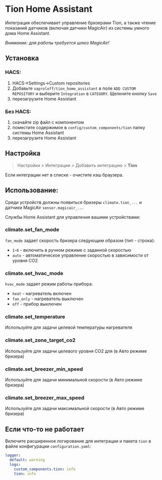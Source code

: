 # Tion Home Assistant
Интеграция обеспечивает управление бризерами Tion, а также чтение показаний датчиков (включая датчики MagicAir) из системы умного дома Home Assistant.

*Внимание: для работы требуется шлюз MagicAir!*

## Установка

### HACS:
1. HACS->Settings->Custom repositories 
2. Добавьте `vaproloff/tion_home_assistant` в поле `ADD CUSTOM REPOSITORY` и выберите `Integration` в `CATEGORY`. Щелкните кнопку `Save`
3. перезагрузите Home Assistant

### Без HACS:
1. скачайте zip файл с компонентом
2. поместите содержимое в `config/custom_components/tion` папку системы Home Assistant
3. перезагрузите Home Assistant

## Настройка
> Настройки > Интеграции > Добавить интеграцию > **Tion**

Если интеграции нет в списке - очистите кэш браузера.

## Использование:
Среди устройств должны появиться бризеры `climate.tion_...` и датчики MagicAir `sensor.magicair_..`.

Службы Home Assistant для управления вашими устройствами:
### climate.set_fan_mode
`fan_mode` задает скорость бризера следующим образом (тип - строка):
- `1`-`6` - включить в ручном режиме с заданной скоростью
- `auto` - автоматическое управление скоростью в зависимости от уровня CO2

### climate.set_hvac_mode
`hvac_mode` задает режим работы прибора:
- `heat` - нагреватель включен
- `fan_only` - нагреватель выключен
- `off` - прибор выключен

### climate.set_temperature
Используйте для задачи целевой температуры нагревателя

### climate.set_zone_target_co2
Используйте для задачи целевого уровня CO2 для (в Авто режиме бризера)

### climate.set_breezer_min_speed
Используйте для задачи минимальной скорости (в Авто режиме бризера)

### climate.set_breezer_max_speed
Используйте для задачи максимальной скорости (в Авто режиме бризера)

## Если что-то не работает
Включите расширенное логирование для интеграции и пакета `tion` в файле конфигурации `configuration.yaml`:
```yaml
logger:
  default: warning
  logs:
    custom_components.tion: info
    tion: info
```
